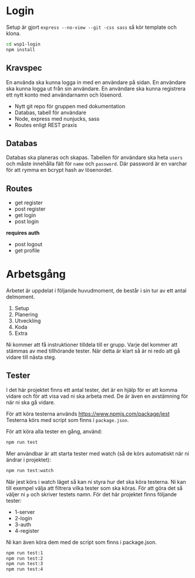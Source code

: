 # Login

Setup är gjort ```express --no-view --git -css sass``` så kör template och klona.

```bash
cd wsp1-login
npm install
```

## Kravspec

En använda ska kunna logga in med en användare på sidan.
En användare ska kunna logga ut från sin användare.
En användare ska kunna registrera ett nytt konto med användarnamn och lösenord.

* Nytt git repo för gruppen med dokumentation
* Databas, tabell för användare
* Node, express med nunjucks, sass
* Routes enligt REST praxis

## Databas

Databas ska planeras och skapas.
Tabellen för användare ska heta ```users``` och måste innehålla fält för ```name``` och ```password```. Där password är en varchar för att rymma en bcrypt hash av lösenordet.

## Routes

* get register
* post register
* get login
* post login

**requires auth**
* post logout
* get profile

# Arbetsgång

Arbetet är uppdelat i följande huvudmoment, de består i sin tur av ett antal delmoment.

1. Setup
2. Planering
3. Utveckling
4. Koda
5. Extra

Ni kommer att få instruktioner tilldela till er grupp. Varje del kommer att stämmas av med tillhörande tester. När detta är klart så är ni redo att gå vidare till nästa steg. 

## Tester

I det här projektet finns ett antal tester, det är en hjälp för er att komma vidare och för att visa vad ni ska arbeta med. De är även en avstämning för när ni ska gå vidare.

För att köra testerna används https://www.npmjs.com/package/jest
Testerna körs med script som finns i ```package.json```.

För att köra alla tester en gång, använd:
```bash	
npm run test
```

Mer användbar är att starta tester med watch (så de körs automatiskt när ni ändrar i projektet):
```bash
npm run test:watch
```

När jest körs i watch läget så kan ni styra hur det ska köra testerna.
Ni kan till exempel välja att filtrera vilka tester som ska köras. För att göra det så väljer ni ```p``` och skriver testets namn. För det här projektet finns följande tester:
* 1-server
* 2-login
* 3-auth
* 4-register

Ni kan även köra dem med de script som finns i package.json.
```bash	
npm run test:1
npm run test:2
npm run test:3
npm run test:4
```
